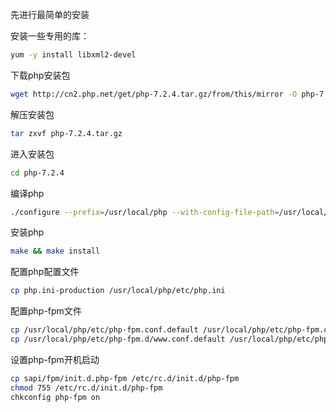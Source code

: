 先进行最简单的安装

安装一些专用的库：
```bash
yum -y install libxml2-devel
```

下载php安装包
```bash
wget http://cn2.php.net/get/php-7.2.4.tar.gz/from/this/mirror -O php-7.2.4.tar.gz
```

解压安装包
```bash
tar zxvf php-7.2.4.tar.gz
```

进入安装包
```bash
cd php-7.2.4
```

编译php
```bash
./configure --prefix=/usr/local/php --with-config-file-path=/usr/local/php/etc --enable-fpm
```

安装php
```bash
make && make install
```

配置php配置文件
```bash
cp php.ini-production /usr/local/php/etc/php.ini
```

配置php-fpm文件
```bash
cp /usr/local/php/etc/php-fpm.conf.default /usr/local/php/etc/php-fpm.conf
cp /usr/local/php/etc/php-fpm.d/www.conf.default /usr/local/php/etc/php-fpm.d/www.conf
```

设置php-fpm开机启动
```bash
cp sapi/fpm/init.d.php-fpm /etc/rc.d/init.d/php-fpm
chmod 755 /etc/rc.d/init.d/php-fpm
chkconfig php-fpm on
```